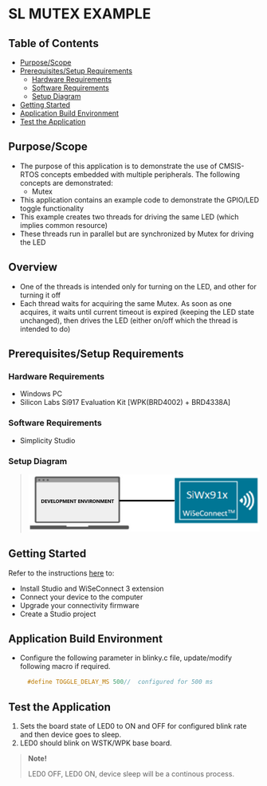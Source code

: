 # SL MUTEX EXAMPLE

## Table of Contents

- [Purpose/Scope](#purposescope)
- [Prerequisites/Setup Requirements](#prerequisitessetup-requirements)
  - [Hardware Requirements](#hardware-requirements)
  - [Software Requirements](#software-requirements)
  - [Setup Diagram](#setup-diagram)
- [Getting Started](#getting-started)
- [Application Build Environment](#application-build-environment)
- [Test the Application](#test-the-application)

## Purpose/Scope

- The purpose of this application is to demonstrate the use of CMSIS-RTOS concepts embedded with multiple peripherals. The following concepts are demonstrated:
  - Mutex
- This application contains an example code to demonstrate the GPIO/LED toggle functionality
- This example creates two threads for driving the same LED (which implies common resource)
- These threads run in parallel but are synchronized by Mutex for driving the LED

## Overview
 - One of the threads is intended only for turning on the LED, and other for turning it off
 - Each thread waits for acquiring the same Mutex. As soon as one acquires, it waits until current timeout is expired (keeping the LED state unchanged), then drives the LED (either on/off which the thread is intended to do)

## Prerequisites/Setup Requirements

### Hardware Requirements

- Windows PC
- Silicon Labs Si917 Evaluation Kit [WPK(BRD4002) + BRD4338A]

### Software Requirements

- Simplicity Studio

### Setup Diagram

> ![Figure: Introduction](resources/readme/setupdiagram.png)

## Getting Started

Refer to the instructions [here](https://docs.silabs.com/wiseconnect/latest/wiseconnect-getting-started/) to:

- Install Studio and WiSeConnect 3 extension
- Connect your device to the computer
- Upgrade your connectivity firmware
- Create a Studio project

## Application Build Environment

- Configure the following parameter in blinky.c file, update/modify following macro if required.

  ```C
    #define TOGGLE_DELAY_MS 500//  configured for 500 ms   
  ```   

## Test the Application

1. Sets the board state of LED0 to ON and OFF for configured blink rate and then device goes to sleep.
2. LED0 should blink on WSTK/WPK base board.

  > **Note!**
  >
  > LED0 OFF, LED0 ON, device sleep will be a continous process.
 